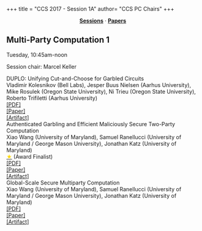 +++
title = "CCS 2017 - Session 1A"
author= "CCS PC Chairs"
+++
<center><a href="/sessions"><b>Sessions</b></a> &middot; <a href="/papers"><b>Papers</b></a></center>
<p>
<h2>Multi-Party Computation 1</h2>Tuesday, 10:45am-noon<p>Session chair: Marcel Keller<div class="bpaper"><span class="ptitle">DUPLO: Unifying Cut-and-Choose for Garbled Circuits</span></br><div class="pblock"><span class="author">Vladimir&nbsp;Kolesnikov</span> <span class="institution">(Bell Labs)</span>, <span class="author">Jesper&nbsp;Buus&nbsp;Nielsen</span> <span class="institution">(Aarhus University)</span>, <span class="author">Mike&nbsp;Rosulek</span> <span class="institution">(Oregon State University)</span>, <span class="author">Ni&nbsp;Trieu</span> <span class="institution">(Oregon State University)</span>, <span class="author">Roberto&nbsp;Trifiletti</span> <span class="institution">(Aarhus University)</span><br><div class="pextra"> <a href="https://acmccs.github.io/papers/p3-kolesnikovA.pdf">[PDF]</a><br><a href="https://eprint.iacr.org/2017/344">[Paper]</a><br><a href="https://github.com/AarhusCrypto/DUPLO">[Artifact]</a><br></div></div></div><div class="bpaper"><span class="ptitle">Authenticated Garbling and Efficient Maliciously Secure Two-Party Computation</span></br><div class="pblock"><span class="author">Xiao&nbsp;Wang</span> <span class="institution">(University of Maryland)</span>, <span class="author">Samuel&nbsp;Ranellucci</span> <span class="institution">(University of Maryland / George Mason University)</span>, <span class="author">Jonathan&nbsp;Katz</span> <span class="institution">(University of Maryland)</span><br><div class="pextra"><a href="/finalists"><font color="#FFD700">&#9733;</font></a> (Award Finalist)<br> <a href="https://acmccs.github.io/papers/p21-wangA.pdf">[PDF]</a><br><a href="https://eprint.iacr.org/2017/030">[Paper]</a><br><a href="https://github.com/emp-toolkit/">[Artifact]</a><br></div></div></div><div class="bpaper"><span class="ptitle">Global-Scale Secure Multiparty Computation</span></br><div class="pblock"><span class="author">Xiao&nbsp;Wang</span> <span class="institution">(University of Maryland)</span>, <span class="author">Samuel&nbsp;Ranellucci</span> <span class="institution">(University of Maryland / George Mason University)</span>, <span class="author">Jonathan&nbsp;Katz</span> <span class="institution">(University of Maryland)</span><br><div class="pextra"> <a href="https://acmccs.github.io/papers/p39-wangA.pdf">[PDF]</a><br><a href="https://eprint.iacr.org/2017/189">[Paper]</a><br><a href="https://github.com/emp-toolkit/">[Artifact]</a><br></div></div></div>